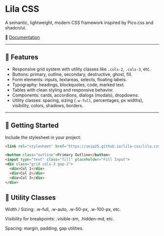 # Lila CSS

A semantic, lightweight, modern CSS framework inspired by Pico.css and shadcn/ui.  

📖 [Documentation](https://seip25.github.io/lila-css/)

---

## 🧰 Features

- Responsive grid system with utility classes like `.cols-2`, `.cols-3`, etc.  
- Buttons: primary, outline, secondary, destructive, ghost, fill.  
- Form elements: inputs, textareas, selects, floating labels.  
- Typography: headings, blockquotes, code, marked text.  
- Tables with clean styling and responsive behavior.  
- Components: cards, accordions, dialogs (modals), dropdowns.  
- Utility classes: spacing, sizing (`.w-full`, percentages, px widths), visibility, colors, shadows, borders.  

---

## 🚀 Getting Started

Include the stylesheet in your project:

```html
<link rel="stylesheet" href="https://seip25.github.io/lila-css/lila.css" />
```
```html
<button class="outline">Primary Outline</button>
<input type="text" class="fill" placeholder="Fill Input">
<div class="grid cols-3 gap-2">
  <div>Col 1</div>
  <div>Col 2</div>
  <div>Col 3</div>
</div>
```

##  📐 Utility Classes

Width / Sizing: .w-full, .w-auto, .w-50-px, .w-100-px, etc.

Visibility for breakpoints: .visible-sm, .hidden-md, etc.

Spacing: margin, padding, gap utilities.

